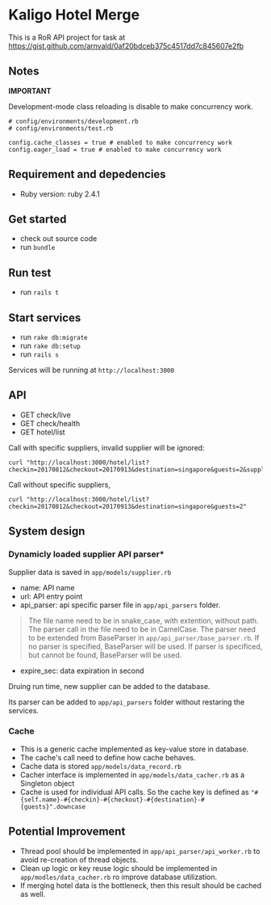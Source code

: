 # Kaligo Hotel Merge

This is a RoR API project for task at https://gist.github.com/arnvald/0af20bdceb375c4517dd7c845607e2fb

## Notes
**IMPORTANT**

Development-mode class reloading is disable to make concurrency work.

```
# config/environments/development.rb
# config/environments/test.rb

config.cache_classes = true # enabled to make concurrency work
config.eager_load = true # enabled to make concurrency work

```

## Requirement and depedencies

- Ruby version: ruby 2.4.1

## Get started
- check out source code
- run `bundle`


## Run test
- run `rails t`

## Start services
- run `rake db:migrate`
- run `rake db:setup`
- run `rails s`

Services will be running at `http://localhost:3000`


## API
- GET check/live
- GET check/health
- GET hotel/list

Call with specific suppliers, invalid supplier will be ignored: 
```
curl "http://localhost:3000/hotel/list?checkin=20170812&checkout=20170913&destination=singapore&guests=2&suppliers=supplier1,supplier2,supplier3,supplier4"
```

Call without specific suppliers, 
```
curl "http://localhost:3000/hotel/list?checkin=20170812&checkout=20170913&destination=singapore&guests=2"
```



## System design

### Dynamicly loaded supplier API parser*

Supplier data is saved in `app/models/supplier.rb`

- name: API name
- url: API entry point
- api_parser: api specific parser file in `app/api_parsers` folder.

> The file name need to be in snake_case, with extention, without path.
> The parser call in the file need to be in CamelCase.
> The parser need to be extended from BaseParser in `app/api_parser/base_parser.rb`.
> If no parser is specified, BaseParser will be used. 
> If parser is specificed, but cannot be found, BaseParser will be used. 

- expire_sec: data expiration in second 

Druing run time, new supplier can be added to the database.

Its parser can be added to `app/api_parsers` folder without restaring the services. 

### Cache
- This is a generic cache implemented as key-value store in database.
- The cache's call need to define how cache behaves. 
- Cache data is stored  `app/models/data_record.rb`
- Cacher interface is implemented in `app/models/data_cacher.rb` as a Singleton object
- Cache is used for individual API calls. So the cache key is defined as `"#{self.name}-#{checkin}-#{checkout}-#{destination}-#{guests}".downcase`


## Potential Improvement
- Thread pool should be implemented in `app/api_parser/api_worker.rb` to avoid re-creation of thread objects. 
- Clean up logic or key reuse logic should be implemented in `app/modles/data_cacher.rb` ro improve database utilization.
- If merging hotel data is the bottleneck, then this result should be cached as well. 


